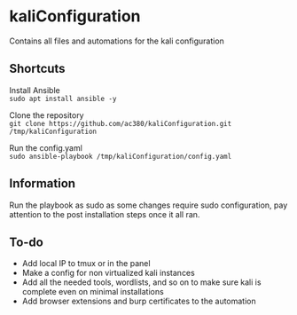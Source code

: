 # kaliConfiguration
Contains all files and automations for the kali configuration

## Shortcuts
Install Ansible  
```sudo apt install ansible -y```

Clone the repository  
```git clone https://github.com/ac380/kaliConfiguration.git /tmp/kaliConfiguration```

Run the config.yaml  
```sudo ansible-playbook /tmp/kaliConfiguration/config.yaml```

## Information
Run the playbook as sudo as some changes require sudo configuration, pay attention to the post installation steps once it all ran.

## To-do 
- Add local IP to tmux or in the panel
- Make a config for non virtualized kali instances
- Add all the needed tools, wordlists, and so on to make sure kali is complete even on minimal installations
- Add browser extensions and burp certificates to the automation
  
